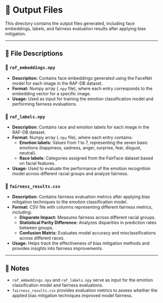 # 📂 Output Files  

This directory contains the output files generated, including face embeddings, labels, and fairness evaluation results after applying bias mitigation.  

---

## 📄 File Descriptions  

### 🔹 `raf_embeddings.npy`  
- **Description:** Contains face embeddings generated using the FaceNet model for each image in the RAF-DB dataset.  
- **Format:** Numpy array (`.npy` file), where each entry corresponds to the embedding vector for a specific image.  
- **Usage:** Used as input for training the emotion classification model and performing fairness evaluations.  

### 🔹 `raf_labels.npy`  
- **Description:** Contains race and emotion labels for each image in the RAF-DB dataset.  
- **Format:** Numpy array (`.npy` file), where each entry contains:  
  - **Emotion labels:** Values from 1 to 7, representing the seven basic emotions (happiness, sadness, anger, surprise, fear, disgust, neutral).  
  - **Race labels:** Categories assigned from the FairFace dataset based on facial features.  
- **Usage:** Used to evaluate the performance of the emotion recognition model across different racial groups and analyze fairness.  

### 🔹 `fairness_results.csv`  
- **Description:** Contains fairness evaluation metrics after applying bias mitigation techniques to the emotion classification model.  
- **Format:** CSV file with columns representing different fairness metrics, including:  
  - **Disparate Impact:** Measures fairness across different racial groups.  
  - **Statistical Parity Difference:** Analyzes disparities in prediction rates between groups.  
  - **Confusion Matrix:** Evaluates model accuracy and misclassifications across different races.  
- **Usage:** Helps track the effectiveness of bias mitigation methods and provides insights into fairness improvements.  

---

## 📝 Notes  
- `raf_embeddings.npy` and `raf_labels.npy` serve as input for the emotion classification model and fairness evaluations.  
- `fairness_results.csv` provides evaluation metrics to assess whether the applied bias mitigation techniques improved model fairness.  
